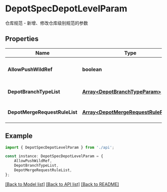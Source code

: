 # DepotSpecDepotLevelParam

仓库规范 - 新增、修改仓库级别规范的参数

## Properties

Name | Type | Description | Notes
------------ | ------------- | ------------- | -------------
**AllowPushWildRef** | **boolean** | 允许创建规定分支类型以外的分支 | [optional] [default to false]
**DepotBranchTypeList** | [**Array&lt;DepotBranchTypeParam&gt;**](DepotBranchTypeParam.md) | 分支类型列表 | [optional] [default to undefined]
**DepotMergeRequestRuleList** | [**Array&lt;DepotMergeRequestRuleParam&gt;**](DepotMergeRequestRuleParam.md) | 合并方向规则列表 | [optional] [default to undefined]

## Example

```typescript
import { DepotSpecDepotLevelParam } from './api';

const instance: DepotSpecDepotLevelParam = {
    AllowPushWildRef,
    DepotBranchTypeList,
    DepotMergeRequestRuleList,
};
```

[[Back to Model list]](../README.md#documentation-for-models) [[Back to API list]](../README.md#documentation-for-api-endpoints) [[Back to README]](../README.md)
